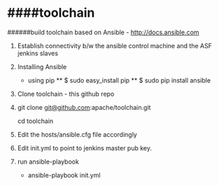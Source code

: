 ####toolchain
=========

######build toolchain based on Ansible - http://docs.ansible.com 

1. Establish connectivity b/w the ansible control machine and the ASF jenkins slaves
2. Installing Ansible 
   * using pip 
     ** $ sudo easy_install pip
     ** $ sudo pip install ansible

3. Clone toolchain - this github repo

4. git clone git@github.com:apache/toolchain.git

   cd toolchain

5. Edit the hosts/ansible.cfg file accordingly

6. Edit init.yml to point to jenkins master pub key.

7. run ansible-playbook 
   * ansible-playbook init.yml

